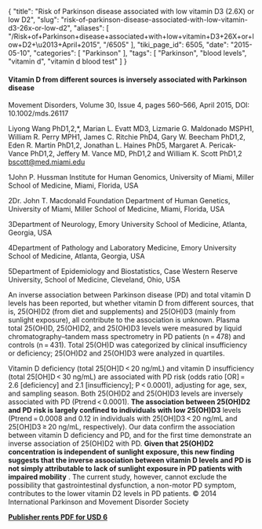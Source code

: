 {
    "title": "Risk of Parkinson disease associated with low vitamin D3 (2.6X) or low D2",
    "slug": "risk-of-parkinson-disease-associated-with-low-vitamin-d3-26x-or-low-d2",
    "aliases": [
        "/Risk+of+Parkinson+disease+associated+with+low+vitamin+D3+26X+or+low+D2+\u2013+April+2015",
        "/6505"
    ],
    "tiki_page_id": 6505,
    "date": "2015-05-10",
    "categories": [
        "Parkinson"
    ],
    "tags": [
        "Parkinson",
        "blood levels",
        "vitamin d",
        "vitamin d blood test"
    ]
}


#### Vitamin D from different sources is inversely associated with Parkinson disease

Movement Disorders, Volume 30, Issue 4, pages 560–566, April 2015, DOI: 10.1002/mds.26117

Liyong Wang PhD1,2,*, Marian L. Evatt MD3, Lizmarie G. Maldonado MSPH1, William R. Perry MPH1, James C. Ritchie PhD4, Gary W. Beecham PhD1,2, Eden R. Martin PhD1,2, Jonathan L. Haines PhD5, Margaret A. Pericak-Vance PhD1,2, Jeffery M. Vance MD, PhD1,2 and William K. Scott PhD1,2 bscott@med.miami.edu

1John P. Hussman Institute for Human Genomics, University of Miami, Miller School of Medicine, Miami, Florida, USA

2Dr. John T. Macdonald Foundation Department of Human Genetics, University of Miami, Miller School of Medicine, Miami, Florida, USA

3Department of Neurology, Emory University School of Medicine, Atlanta, Georgia, USA

4Department of Pathology and Laboratory Medicine, Emory University School of Medicine, Atlanta, Georgia, USA

5Department of Epidemiology and Biostatistics, Case Western Reserve University, School of Medicine, Cleveland, Ohio, USA

An inverse association between Parkinson disease (PD) and total vitamin D levels has been reported, but whether vitamin D from different sources, that is, 25(OH)D2 (from diet and supplements) and 25(OH)D3 (mainly from sunlight exposure), all contribute to the association is unknown. Plasma total 25(OH)D, 25(OH)D2, and 25(OH)D3 levels were measured by liquid chromatography–tandem mass spectrometry in PD patients (n = 478) and controls (n = 431). Total 25(OH)D was categorized by clinical insufficiency or deficiency; 25(OH)D2 and 25(OH)D3 were analyzed in quartiles. 

Vitamin D deficiency (total 25<span>[OH]</span>D < 20 ng/mL) and vitamin D insufficiency (total 25<span>[OH]</span>D < 30 ng/mL) are associated with PD risk (odds ratio <span>[OR]</span> = 2.6 <span>[deficiency]</span> and 2.1 <span>[insufficiency]</span>; P < 0.0001), adjusting for age, sex, and sampling season. Both 25(OH)D2 and 25(OH)D3 levels are inversely associated with PD (Ptrend < 0.0001).  **The association between 25(OH)D2 and PD risk is largely confined to individuals with low 25(OH)D3**  levels (Ptrend = 0.0008 and 0.12 in individuals with 25<span>[OH]</span>D3 < 20 ng/mL and 25<span>[OH]</span>D3 ≥ 20 ng/mL, respectively). Our data confirm the association between vitamin D deficiency and PD, and for the first time demonstrate an inverse association of 25(OH)D2 with PD.  **Given that 25(OH)D2 concentration is independent of sunlight exposure, this new finding suggests that the inverse association between vitamin D levels and PD is not simply attributable to lack of sunlight exposure in PD patients with impaired mobility** . The current study, however, cannot exclude the possibility that gastrointestinal dysfunction, a non-motor PD symptom, contributes to the lower vitamin D2 levels in PD patients. © 2014 International Parkinson and Movement Disorder Society

 **[Publisher rents PDF for USD 6](http://onlinelibrary.wiley.com/doi/10.1002/mds.26117/pdf)**